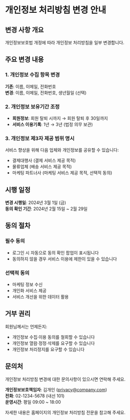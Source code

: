 # 개인정보 처리방침 변경 안내

## 변경 사항 개요

개인정보보호법 개정에 따라 개인정보 처리방침을 일부 변경합니다.

## 주요 변경 내용

### 1. 개인정보 수집 항목 변경
**기존**: 이름, 이메일, 전화번호  
**변경**: 이름, 이메일, 전화번호, 생년월일 (선택)

### 2. 개인정보 보유기간 조정
- **회원정보**: 회원 탈퇴 시까지 → 회원 탈퇴 후 30일까지
- **서비스 이용기록**: 1년 → 3년 (법정 의무 보관)

### 3. 개인정보 제3자 제공 범위 명시
서비스 향상을 위해 다음 업체와 개인정보를 공유할 수 있습니다:
- 결제대행사 (결제 서비스 제공 목적)
- 물류업체 (배송 서비스 제공 목적)
- 마케팅 파트너사 (마케팅 서비스 제공 목적, 선택적 동의)

## 시행 일정

**변경 시행일**: 2024년 3월 1일 (금)  
**동의 확인 기간**: 2024년 2월 15일 ~ 2월 29일

## 동의 절차

### 필수 동의
- 로그인 시 자동으로 동의 확인 팝업이 표시됩니다
- 동의하지 않을 경우 서비스 이용에 제한이 있을 수 있습니다

### 선택적 동의
- 마케팅 정보 수신
- 개인화 서비스 제공
- 서비스 개선을 위한 데이터 활용

## 거부 권리

회원님께서는 언제든지:
- 개인정보 수집∙이용 동의를 철회할 수 있습니다
- 개인정보 열람∙정정∙삭제를 요구할 수 있습니다
- 개인정보 처리정지를 요구할 수 있습니다

## 문의처

개인정보 처리방침 변경에 대한 문의사항이 있으시면 연락해 주세요.

**개인정보보호책임자**: 김개인 (privacy@company.com)  
**전화**: 02-1234-5678 (내선 101)  
**운영시간**: 평일 09:00 ~ 18:00

자세한 내용은 홈페이지의 개인정보 처리방침 전문을 참고해 주세요.

